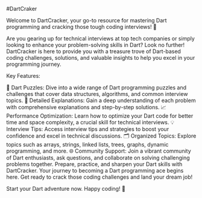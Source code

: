 #DartCraker

Welcome to DartCracker, your go-to resource for mastering Dart programming and cracking those tough coding interviews! 🚀

Are you gearing up for technical interviews at top tech companies or simply looking to enhance your problem-solving skills in Dart? Look no further! DartCracker is here to provide you with a treasure trove of Dart-based coding challenges, solutions, and valuable insights to help you excel in your programming journey.

Key Features:

🧩 Dart Puzzles: Dive into a wide range of Dart programming puzzles and challenges that cover data structures, algorithms, and common interview topics.
🌟 Detailed Explanations: Gain a deep understanding of each problem with comprehensive explanations and step-by-step solutions.
📈 Performance Optimization: Learn how to optimize your Dart code for better time and space complexity, a crucial skill for technical interviews.
💡 Interview Tips: Access interview tips and strategies to boost your confidence and excel in technical discussions.
🗂️ Organized Topics: Explore topics such as arrays, strings, linked lists, trees, graphs, dynamic programming, and more.
🌐 Community Support: Join a vibrant community of Dart enthusiasts, ask questions, and collaborate on solving challenging problems together.
Prepare, practice, and sharpen your Dart skills with DartCracker. Your journey to becoming a Dart programming ace begins here. Get ready to crack those coding challenges and land your dream job!

Start your Dart adventure now. Happy coding! 🎉
